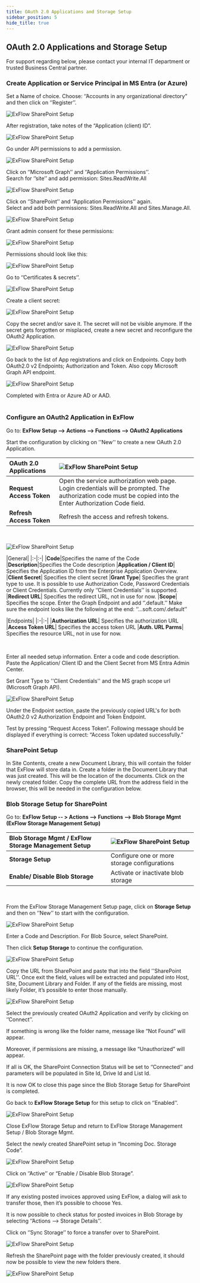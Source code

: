 ```yaml
---
title: OAuth 2.0 Applications and Storage Setup
sidebar_position: 5
hide_title: true
---
```

## OAuth 2.0 Applications and Storage Setup

For support regarding below, please contact your internal IT department or trusted Business Central partner. 

### Create Application or Service Principal in MS Entra (or Azure)

Set a Name of choice. Choose: ‘’Accounts in any organizational directory” and then click on ‘’Register’’.
 
![ExFlow SharePoint Setup](@site/static/img/media/sharepoint-setup-001.png)<br/>

After registration, take notes of the “Application (client) ID”.
 
![ExFlow SharePoint Setup](@site/static/img/media/sharepoint-setup-002.png)<br/>

Go under API permissions to add a permission.
 
![ExFlow SharePoint Setup](@site/static/img/media/sharepoint-setup-003.png)<br/>

Click on ‘’Microsoft Graph’’ and ‘’Application Permissions’’. <br/>
Search for ‘’site’’ and add permission: Sites.ReadWrite.All<br/>

 
![ExFlow SharePoint Setup](@site/static/img/media/sharepoint-setup-004.png)<br/>

Click on ‘’SharePoint’’ and ‘’Application Permissions’’ again.<br/>
Select and add both permissions: Sites.ReadWrite.All and Sites.Manage.All. <br/>

 ![ExFlow SharePoint Setup](@site/static/img/media/sharepoint-setup-005.png)<br/>

Grant admin consent for these permissions:

 
![ExFlow SharePoint Setup](@site/static/img/media/sharepoint-setup-006.png)<br/>


Permissions should look like this:
 
![ExFlow SharePoint Setup](@site/static/img/media/sharepoint-setup-007.png)<br/>

Go to ‘’Certificates & secrets’’.
 
![ExFlow SharePoint Setup](@site/static/img/media/sharepoint-setup-008.png)<br/>


Create a client secret:
 
![ExFlow SharePoint Setup](@site/static/img/media/sharepoint-setup-009.png)<br/>

Copy the secret and/or save it. The secret will not be visible anymore. If the secret gets forgotten or misplaced, create a new secret and reconfigure the OAuth2 Application.
 
![ExFlow SharePoint Setup](@site/static/img/media/sharepoint-setup-010.png)<br/>

Go back to the list of App registrations and click on Endpoints.
Copy both OAuth2.0 v2 Endpoints; Authorization and Token. Also copy Microsoft Graph API endpoint.
<br/>

![ExFlow SharePoint Setup](@site/static/img/media/sharepoint-setup-011.png)<br/>

Completed with Entra or Azure AD or AAD.<br/><br/>


### Configure an OAuth2 Application in ExFlow

Go to: **ExFlow Setup --> Actions --> Functions --> OAuth2 Applications**

Start the configuration by clicking on ''New'' to create a new OAuth 2.0 Application.
 

| OAuth 2.0 Applications|![ExFlow SharePoint Setup](@site/static/img/media/oauth-application-001.png)
|:-|:-|
|**Request Access Token**|Open the service authorization web page. Login credentials will be prompted. The authorization code must be copied into the Enter Authorization Code field. 
|**Refresh Access Token**|Refresh the access and refresh tokens.
<br/>

![ExFlow SharePoint Setup](@site/static/img/media/oauth-application-002.png)<br/>

|General|
|:-|:-|
|**Code**|Specifies the name of the Code
|**Description**|Specifies the Code description 
|**Application / Client ID**| Specifies the Application ID from the Enterprise Application Overview.
|**Client Secret**| Specifies the client secret
|**Grant Type**| Specifies the grant type to use. It is possible to use Authorization Code, Password Credentials or Client Credentials. Currently only ‘’Client Credentials’’ is supported. 
|**Redirect URL**| Specifies the redirect URL, not in use for now.
|**Scope**| Specifies the scope. Enter the Graph Endpoint and add ‘’.default.’’ Make sure the endpoint looks like the following at the end: ‘’…soft.com/.default’’
<br/>

|Endpoints|
|:-|:-|
|**Authorization URL**| Specifies the authorization URL
|**Access Token URL**| Specifies the access token URL
|**Auth. URL Parms**| Specifies the resource URL, not in use for now.

<br/>

Enter all needed setup information. Enter a code and code description. Paste the 
Application/ Client ID and the Client Secret from MS Entra Admin Center.

Set Grant Type to ''Client Credentials'' and the MS graph scope url (Microsoft Graph API). <br/>

![ExFlow SharePoint Setup](@site/static/img/media/oauth-application-003.png)<br/>

Under the Endpoint section, paste the previously copied URL's for both OAuth2.0 v2 Authorization Endpoint and Token Endpoint. <br/>

Test by pressing “Request Access Token”. Following message should be displayed if everything is correct:  “Access Token updated successfully.” <br/>

### SharePoint Setup
In Site Contents, create a new Document Library, this will contain the folder that ExFlow will store data in. Create a folder in the Document Library that was just created. This will be the location of the documents. Click on the newly created folder. Copy the complete URL from the address field in the browser, this will be needed in the configuration below. 

### Blob Storage Setup for SharePoint

Go to: **ExFlow Setup -- > Actions --> Functions --> Blob Storage Mgmt (ExFlow Storage Management Setup)** 

| Blob Storage Mgmt / ExFlow Storage Management Setup |![ExFlow SharePoint Setup](@site/static/img/media/storage-setup-002.png)
|:-|:-|
|**Storage Setup**|Configure one or more storage configurations
|**Enable/ Disable Blob Storage**|Activate or inactivate blob storage

<br/>

From the ExFlow Storage Management Setup page, click on **Storage Setup** and then on ‘’New’’ to start with the configuration. 

![ExFlow SharePoint Setup](@site/static/img/media/storage-setup-006.png)<br/>

Enter a Code and Description. For Blob Source, select SharePoint.<br/> 

Then click **Setup Storage** to continue the configuration. 

![ExFlow SharePoint Setup](@site/static/img/media/storage-setup-003.png)<br/>





Copy the URL from SharePoint and paste that into the field ''SharePoint URL''. Once exit the field, values will be extracted and populated into Host, Site, Document Library and Folder. If any of the fields are missing, most likely Folder, it’s possible to enter those manually. <br/>

![ExFlow SharePoint Setup](@site/static/img/media/storage-setup-004.png)<br/>

Select the previously created OAuth2 Application and verify by clicking on ‘’Connect’’. <br/>

If something is wrong like the folder name, message like “Not Found” will appear. <br/> 

Moreover, if permissions are missing, a message like “Unauthorized” will appear. <br/>

If all is OK, the SharePoint Connection Status will be set to ‘’Connected’’ and parameters will be populated in Site Id, Drive Id and List Id. <br/>

It is now OK to close this page since the Blob Storage Setup for SharePoint is completed. <br/>

Go back to **ExFlow Storage Setup** for this setup to click on ‘’Enabled’’. <br/>

![ExFlow SharePoint Setup](@site/static/img/media/storage-setup-007.png)<br/>

Close ExFlow Storage Setup and return to ExFlow Storage Management Setup / Blob Storage Mgmt.<br/>

Select the newly created SharePoint setup in “Incoming Doc. Storage Code”. <br/>

![ExFlow SharePoint Setup](@site/static/img/media/storage-setup-008.png)<br/>

Click on ‘’Active’’ or “Enable / Disable Blob Storage”. <br/>

![ExFlow SharePoint Setup](@site/static/img/media/storage-setup-010.png)<br/>

If any existing posted invoices approved using ExFlow, a dialog will ask to transfer those, then it’s possible to choose Yes. <br/>

It is now possible to check status for posted invoices in Blob Storage by selecting ‘’Actions --> Storage Details’’. <br/>

Click on ‘’Sync Storage’’ to force a transfer over to SharePoint. <br/>

![ExFlow SharePoint Setup](@site/static/img/media/storage-setup-009.png)<br/>

Refresh the SharePoint page with the folder previously created, it should now be possible to view the new folders there. <br/>


![ExFlow SharePoint Setup](@site/static/img/media/storage-setup-005.png)<br/>
 
